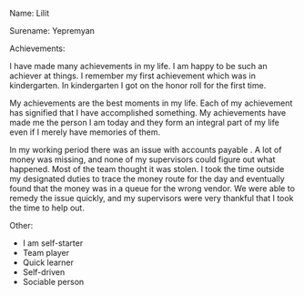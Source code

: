 Name: Lilit

Surename: Yepremyan

Achievements:

I have made many achievements in my life.  I am happy to be such an achiever at things. I remember my first achievement which was in kindergarten. In kindergarten I got on the honor roll for the first time.

My achievements are the best moments in my life. Each of my achievement has signified that I have accomplished something.
My achievements have made me the person I am today and they form an integral part of my life even if I merely have memories of them.

In my working period there was an issue with accounts payable . A lot of money was missing, and none of my supervisors could figure out what happened. Most of the team thought it was stolen. I took the time outside my designated duties to trace the money route for the day and eventually found that the money was in a queue for the wrong vendor. We were able to remedy the issue quickly, and my supervisors were very thankful that I took the time to help out.

Other:
* I am self-starter
* Team player
* Quick learner
* Self-driven
* Sociable person
